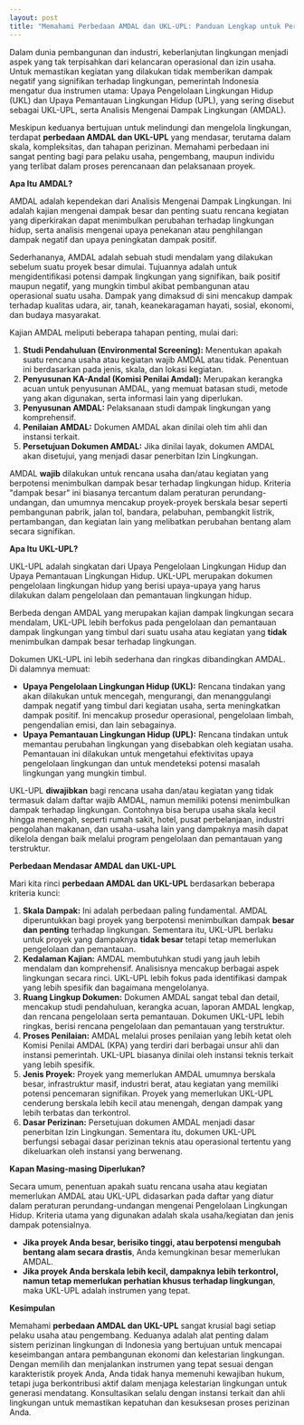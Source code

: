 ```yaml
---
layout: post
title: "Memahami Perbedaan AMDAL dan UKL-UPL: Panduan Lengkap untuk Perizinan Lingkungan"
---
```


Dalam dunia pembangunan dan industri, keberlanjutan lingkungan menjadi aspek yang tak terpisahkan dari kelancaran operasional dan izin usaha. Untuk memastikan kegiatan yang dilakukan tidak memberikan dampak negatif yang signifikan terhadap lingkungan, pemerintah Indonesia mengatur dua instrumen utama: Upaya Pengelolaan Lingkungan Hidup (UKL) dan Upaya Pemantauan Lingkungan Hidup (UPL), yang sering disebut sebagai UKL-UPL, serta Analisis Mengenai Dampak Lingkungan (AMDAL).

Meskipun keduanya bertujuan untuk melindungi dan mengelola lingkungan, terdapat **perbedaan AMDAL dan UKL-UPL** yang mendasar, terutama dalam skala, kompleksitas, dan tahapan perizinan. Memahami perbedaan ini sangat penting bagi para pelaku usaha, pengembang, maupun individu yang terlibat dalam proses perencanaan dan pelaksanaan proyek.

**Apa Itu AMDAL?**

AMDAL adalah kependekan dari Analisis Mengenai Dampak Lingkungan. Ini adalah kajian mengenai dampak besar dan penting suatu rencana kegiatan yang diperkirakan dapat menimbulkan perubahan terhadap lingkungan hidup, serta analisis mengenai upaya penekanan atau penghilangan dampak negatif dan upaya peningkatan dampak positif.

Sederhananya, AMDAL adalah sebuah studi mendalam yang dilakukan sebelum suatu proyek besar dimulai. Tujuannya adalah untuk mengidentifikasi potensi dampak lingkungan yang signifikan, baik positif maupun negatif, yang mungkin timbul akibat pembangunan atau operasional suatu usaha. Dampak yang dimaksud di sini mencakup dampak terhadap kualitas udara, air, tanah, keanekaragaman hayati, sosial, ekonomi, dan budaya masyarakat.

Kajian AMDAL meliputi beberapa tahapan penting, mulai dari:

1.  **Studi Pendahuluan (Environmental Screening):** Menentukan apakah suatu rencana usaha atau kegiatan wajib AMDAL atau tidak. Penentuan ini berdasarkan pada jenis, skala, dan lokasi kegiatan.
2.  **Penyusunan KA-Andal (Komisi Penilai Amdal):** Merupakan kerangka acuan untuk penyusunan AMDAL, yang memuat batasan studi, metode yang akan digunakan, serta informasi lain yang diperlukan.
3.  **Penyusunan AMDAL:** Pelaksanaan studi dampak lingkungan yang komprehensif.
4.  **Penilaian AMDAL:** Dokumen AMDAL akan dinilai oleh tim ahli dan instansi terkait.
5.  **Persetujuan Dokumen AMDAL:** Jika dinilai layak, dokumen AMDAL akan disetujui, yang menjadi dasar penerbitan Izin Lingkungan.

AMDAL **wajib** dilakukan untuk rencana usaha dan/atau kegiatan yang berpotensi menimbulkan dampak besar terhadap lingkungan hidup. Kriteria "dampak besar" ini biasanya tercantum dalam peraturan perundang-undangan, dan umumnya mencakup proyek-proyek berskala besar seperti pembangunan pabrik, jalan tol, bandara, pelabuhan, pembangkit listrik, pertambangan, dan kegiatan lain yang melibatkan perubahan bentang alam secara signifikan.

**Apa Itu UKL-UPL?**

UKL-UPL adalah singkatan dari Upaya Pengelolaan Lingkungan Hidup dan Upaya Pemantauan Lingkungan Hidup. UKL-UPL merupakan dokumen pengelolaan lingkungan hidup yang berisi upaya-upaya yang harus dilakukan dalam pengelolaan dan pemantauan lingkungan hidup.

Berbeda dengan AMDAL yang merupakan kajian dampak lingkungan secara mendalam, UKL-UPL lebih berfokus pada pengelolaan dan pemantauan dampak lingkungan yang timbul dari suatu usaha atau kegiatan yang **tidak** menimbulkan dampak besar terhadap lingkungan.

Dokumen UKL-UPL ini lebih sederhana dan ringkas dibandingkan AMDAL. Di dalamnya memuat:

*   **Upaya Pengelolaan Lingkungan Hidup (UKL):** Rencana tindakan yang akan dilakukan untuk mencegah, mengurangi, dan menanggulangi dampak negatif yang timbul dari kegiatan usaha, serta meningkatkan dampak positif. Ini mencakup prosedur operasional, pengelolaan limbah, pengendalian emisi, dan lain sebagainya.
*   **Upaya Pemantauan Lingkungan Hidup (UPL):** Rencana tindakan untuk memantau perubahan lingkungan yang disebabkan oleh kegiatan usaha. Pemantauan ini dilakukan untuk mengetahui efektivitas upaya pengelolaan lingkungan dan untuk mendeteksi potensi masalah lingkungan yang mungkin timbul.

UKL-UPL **diwajibkan** bagi rencana usaha dan/atau kegiatan yang tidak termasuk dalam daftar wajib AMDAL, namun memiliki potensi menimbulkan dampak terhadap lingkungan. Contohnya bisa berupa usaha skala kecil hingga menengah, seperti rumah sakit, hotel, pusat perbelanjaan, industri pengolahan makanan, dan usaha-usaha lain yang dampaknya masih dapat dikelola dengan baik melalui program pengelolaan dan pemantauan yang terstruktur.

**Perbedaan Mendasar AMDAL dan UKL-UPL**

Mari kita rinci **perbedaan AMDAL dan UKL-UPL** berdasarkan beberapa kriteria kunci:

1.  **Skala Dampak:** Ini adalah perbedaan paling fundamental. AMDAL diperuntukkan bagi proyek yang berpotensi menimbulkan dampak **besar dan penting** terhadap lingkungan. Sementara itu, UKL-UPL berlaku untuk proyek yang dampaknya **tidak besar** tetapi tetap memerlukan pengelolaan dan pemantauan.
2.  **Kedalaman Kajian:** AMDAL membutuhkan studi yang jauh lebih mendalam dan komprehensif. Analisisnya mencakup berbagai aspek lingkungan secara rinci. UKL-UPL lebih fokus pada identifikasi dampak yang lebih spesifik dan bagaimana mengelolanya.
3.  **Ruang Lingkup Dokumen:** Dokumen AMDAL sangat tebal dan detail, mencakup studi pendahuluan, kerangka acuan, laporan AMDAL lengkap, dan rencana pengelolaan serta pemantauan. Dokumen UKL-UPL lebih ringkas, berisi rencana pengelolaan dan pemantauan yang terstruktur.
4.  **Proses Penilaian:** AMDAL melalui proses penilaian yang lebih ketat oleh Komisi Penilai AMDAL (KPA) yang terdiri dari berbagai unsur ahli dan instansi pemerintah. UKL-UPL biasanya dinilai oleh instansi teknis terkait yang lebih spesifik.
5.  **Jenis Proyek:** Proyek yang memerlukan AMDAL umumnya berskala besar, infrastruktur masif, industri berat, atau kegiatan yang memiliki potensi pencemaran signifikan. Proyek yang memerlukan UKL-UPL cenderung berskala lebih kecil atau menengah, dengan dampak yang lebih terbatas dan terkontrol.
6.  **Dasar Perizinan:** Persetujuan dokumen AMDAL menjadi dasar penerbitan Izin Lingkungan. Sementara itu, dokumen UKL-UPL berfungsi sebagai dasar perizinan teknis atau operasional tertentu yang dikeluarkan oleh instansi yang berwenang.

**Kapan Masing-masing Diperlukan?**

Secara umum, penentuan apakah suatu rencana usaha atau kegiatan memerlukan AMDAL atau UKL-UPL didasarkan pada daftar yang diatur dalam peraturan perundang-undangan mengenai Pengelolaan Lingkungan Hidup. Kriteria utama yang digunakan adalah skala usaha/kegiatan dan jenis dampak potensialnya.

*   **Jika proyek Anda besar, berisiko tinggi, atau berpotensi mengubah bentang alam secara drastis**, Anda kemungkinan besar memerlukan AMDAL.
*   **Jika proyek Anda berskala lebih kecil, dampaknya lebih terkontrol, namun tetap memerlukan perhatian khusus terhadap lingkungan**, maka UKL-UPL adalah instrumen yang tepat.

**Kesimpulan**

Memahami **perbedaan AMDAL dan UKL-UPL** sangat krusial bagi setiap pelaku usaha atau pengembang. Keduanya adalah alat penting dalam sistem perizinan lingkungan di Indonesia yang bertujuan untuk mencapai keseimbangan antara pembangunan ekonomi dan kelestarian lingkungan. Dengan memilih dan menjalankan instrumen yang tepat sesuai dengan karakteristik proyek Anda, Anda tidak hanya memenuhi kewajiban hukum, tetapi juga berkontribusi aktif dalam menjaga kelestarian lingkungan untuk generasi mendatang. Konsultasikan selalu dengan instansi terkait dan ahli lingkungan untuk memastikan kepatuhan dan kesuksesan proses perizinan Anda.
